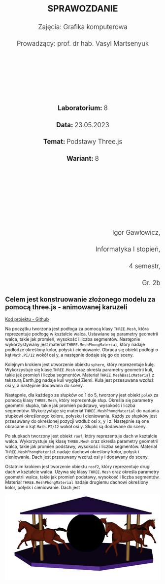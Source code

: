 <style>
  h1 {
    border-bottom: 0;
    display: flex;
    flex-direction: column;
    align-items: center;
    margin-bottom: 0;
    font-weight: bold;
  }
  h4{
    font-size: 1.5em;
    margin-bottom: 0;
    font-weight: 300;
  }
</style>

<h1>SPRAWOZDANIE</h1>
<h4 align="center">Zajęcia: Grafika komputerowa</h4>
<h4 align="center">Prowadzący: prof. dr hab. Vasyl Martsenyuk</h4>

&nbsp;

&nbsp;

&nbsp;

&nbsp;

&nbsp;

<h4 align="center"><b>Laboratorium: </b>8</h4>
<h4 align="center"><b>Data: </b>23.05.2023</h4>
<h4 align="center"><b>Temat: </b>Podstawy Three.js</h4>
<h4 align="center"><b>Wariant: </b>8</h4>

&nbsp;

&nbsp;

&nbsp;

&nbsp;

&nbsp;

&nbsp;

<h4 align="end">Igor Gawłowicz,</h4>
<h4 align="end">Informatyka I stopień,</h4>
<h4 align="end">4 semestr,</h4>
<h4 align="end">Gr. 2b</h4>

<div style="page-break-after: always;"></div>

## Celem jest konstruowanie złożonego modelu za pomocą three.js - animowanej karuzeli

[Kod projektu - Github](https://github.com/Zciwolvo/GrafikaKomputerowa/tree/main/Lab8)

Na początku tworzona jest podłoga za pomocą klasy `THREE.Mesh`, która reprezentuje podłogę w kształcie walca. Ustawiane są parametry geometrii walca, takie jak promień, wysokość i liczba segmentów. Następnie wykorzystywany jest materiał `THREE.MeshPhongMaterial`, który nadaje podłodze określony kolor, połysk i cieniowanie. Obraca się obiekt podłogi o kąt `Math.PI/12` wokół osi y, a następnie dodaje się go do sceny.

Kolejnym krokiem jest utworzenie obiektu `sphere`, który reprezentuje kulę. Wykorzystuje się klasę `THREE.Mesh` oraz określa parametry geometrii kuli, takie jak promień i liczba segmentów. Materiał `THREE.MeshBasicMaterial` z teksturą Earth.jpg nadaje kuli wygląd Ziemi. Kula jest przesuwana wzdłuż osi y, a następnie dodawana do sceny.

Następnie, dla każdego ze słupków od 1 do 5, tworzony jest obiekt `poleX` za pomocą klasy `THREE.Mesh`, który reprezentuje słup. Określa się parametry geometrii słupka, takie jak promień podstawy, wysokość i liczba segmentów. Wykorzystuje się materiał `THREE.MeshPhongMaterial` do nadania słupkowi określonego koloru, połysku i cieniowania. Każdy ze słupków jest przesuwany do określonej pozycji wzdłuż osi x, y i z. Następnie są one obracane o kąt `Math.PI/12` wokół osi y. Słupki są dodawane do sceny.

Po słupkach tworzony jest obiekt `roof`, który reprezentuje dach w kształcie walca. Wykorzystuje się klasę `THREE.Mesh` oraz określa parametry geometrii walca, takie jak promień podstawy, wysokość i liczba segmentów. Materiał `THREE.MeshPhongMaterial` nadaje dachowi określony kolor, połysk i cieniowanie. Dach jest przesuwany wzdłuż osi y i dodawany do sceny.

Ostatnim krokiem jest tworzenie obiektu `roof2`, który reprezentuje drugi dach w kształcie walca. Używa się klasy `THREE.Mesh` oraz określa parametry geometrii walca, takie jak promień podstawy, wysokość i liczba segmentów. Materiał `THREE.MeshPhongMaterial` nadaje drugiemu dachowi określony kolor, połysk i cieniowanie. Dach jest

![Karuzela](karuzela.png)
